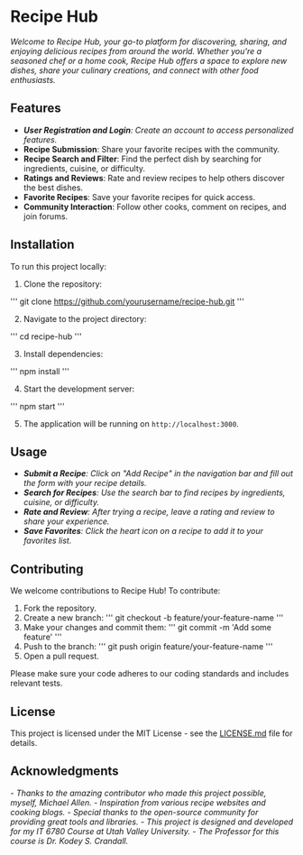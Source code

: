 # Recipe Hub

_Welcome to Recipe Hub, your go-to platform for discovering, sharing, and enjoying delicious recipes from around the world. Whether you're a seasoned chef or a home cook, Recipe Hub offers a space to explore new dishes, share your culinary creations, and connect with other food enthusiasts._


## Features

- _**User Registration and Login**: Create an account to access personalized features._
- **Recipe Submission**: Share your favorite recipes with the community.
- **Recipe Search and Filter**: Find the perfect dish by searching for ingredients, cuisine, or difficulty.
- **Ratings and Reviews**: Rate and review recipes to help others discover the best dishes.
- **Favorite Recipes**: Save your favorite recipes for quick access.
- **Community Interaction**: Follow other cooks, comment on recipes, and join forums.
  
## Installation

To run this project locally:

1. Clone the repository:

'''
git clone https://github.com/yourusername/recipe-hub.git
'''

2. Navigate to the project directory:

'''
cd recipe-hub
'''

3. Install dependencies:

'''
npm install
'''

4. Start the development server:

'''
npm start
'''

5. The application will be running on `http://localhost:3000`.


## Usage

- _**Submit a Recipe**: Click on "Add Recipe" in the navigation bar and fill out the form with your recipe details._
- _**Search for Recipes**: Use the search bar to find recipes by ingredients, cuisine, or difficulty._
- _**Rate and Review**: After trying a recipe, leave a rating and review to share your experience._
- _**Save Favorites**: Click the heart icon on a recipe to add it to your favorites list._

## Contributing

We welcome contributions to Recipe Hub! To contribute:

1. Fork the repository.
2. Create a new branch:
   '''
   git checkout -b feature/your-feature-name
   '''
4. Make your changes and commit them:
   '''
   git commit -m 'Add some feature'
   '''
6. Push to the branch:
   '''
   git push origin feature/your-feature-name
   '''
8. Open a pull request.

Please make sure your code adheres to our coding standards and includes relevant tests.

## License

This project is licensed under the MIT License - see the [LICENSE.md](LICENSE.md) file for details.

## Acknowledgments

_- Thanks to the amazing contributor who made this project possible, myself, Michael Allen._
_- Inspiration from various recipe websites and cooking blogs._
_- Special thanks to the open-source community for providing great tools and libraries._
_- This project is designed and developed for my IT 6780 Course at Utah Valley University._
_- The Professor for this course is Dr. Kodey S. Crandall._
